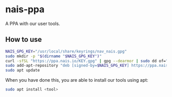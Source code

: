 nais-ppa
========

A PPA with our user tools.

How to use
----------

```bash
NAIS_GPG_KEY="/usr/local/share/keyrings/nav_nais.gpg"
sudo mkdir -p "$(dirname "$NAIS_GPG_KEY")"
curl -sfSL "https://ppa.nais.io/KEY.gpg" | gpg --dearmor | sudo dd of="$NAIS_GPG_KEY"
sudo add-apt-repository "deb [signed-by=$NAIS_GPG_KEY] https://ppa.nais.io/ ./"
sudo apt update
```

When you have done this, you are able to install our tools using apt:

```bash
sudo apt install <tool>
```
